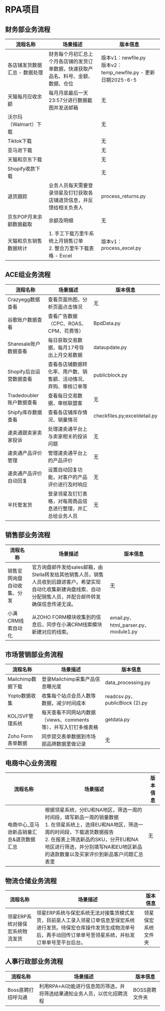 # RPA项目

## 财务部业务流程

| **流程名称**                     | **场景描述**                                                                 | **版本信息**                  |
|----------------------------------|-----------------------------------------------------------------------------|-------------------------------|
| 各店铺发货数据汇总 - 数据处理       | 财务每个月初汇总上个月各店铺的发货订单数据，快速获取产品名、料号、金额、数据、仓位 | 版本v1：newfile.py<br>版本v2：temp_newfile.py - 更新日期2025-6-5 |
| 天猫每月应收余额                 | 每月月底最后一天23:57分进行数据截图并发送邮箱                                 | 无                            |
| 沃尔玛（Walmart）下载            |                                                                             | 无                            |
| Tiktok下载                       |                                                                             | 无                            |
| 亚马逊下载                        |                                                                             | 无                            |
| 天猫和京东下载                    |                                                                             | 无                            |
| Shopify收款下载                   |                                                                             | 无                            |
| 退货跟踪                          | 业务人员每天需要登录领星及钉钉获取各店铺退货信息，并反馈给相关负责人            | process_returns.py                            |
| 京东POP月末余额数据截取           | 余额及明细                                                               | 无                            |
| 天猫和京东销售数据统计            | 1. 手工下载万里牛系统上月销售订单<br>2. 整合万里牛下载表格 - Excel               | 版本v1：process_excel.py      |

## ACE组业务流程

| **流程名称**                     | **场景描述**                                                                | **版本信息** |
|----------------------------------|-----------------------------------------------------------------------------|-------------|
| Crazyegg数据查看                  | 查看页面热图，分析页面点击情况                                              | 无          |
| 谷歌账户数据查看                  | 查看广告数据（CPC、ROAS、CPM、花费等）                                       | BpdData.py          |
| Sharesale账户数据查看             | 每日获取交易数据，每月17号导出上月交易数据                                  | dataupdate.py          |
| Shopify后台运营数据查看           | 查看各店铺数据转化率、用户数、销售额、活动情况、弃购、审核订单等              | publicblock.py          |
| Tradedoubler账户数据查看          | 查看每日交易数据，审核联盟客                                                 | 无          |
| Shipfy库存数据查看                 | 查看各店铺库存情况、销量情况                                                 | checkfiles.py;exceldetail.py          |
| 速卖通跟卖家卖家投诉              | 处理速卖通平台上与卖家相关的投诉问题                                        | 无          |
| 速卖通产品评价管理                | 管理速卖通平台上的产品评价                                                  | 无          |
| 速卖通产品评价自动回复            | 设置自动回复功能，对客户的产品评价进行及时响应                              | 无          |
| 半托管发货                        | 登录领星及钉钉表格，对每周商品信息进行整理，并汇总给业务人员                 | 无          |

## 销售部业务流程

| **流程名称**                     | **场景描述**                                                                                | **版本信息** |
|----------------------------------|------------------------------------------------------------------------------------------|-------------|
| 销售官网询盘自动收集、分发        | 官方询盘邮件发给sales邮箱，由Stella转发给其他销售人员，销售人员收到后跟进客户。希望实现自动化收集新建询盘线索、自动分配销售人员，并配合邮件转发确保信息传递无误。 | 无          |
| 小满CRM线索自动化                | 从ZOHO FORM模块收集到的信息后，同步在小满CRM线索模块新建对应的线索。                       | email.py、html_parser.py、module1.py          |

## 市场营销部业务流程

| **流程名称**                     | **场景描述**                                                                  | **版本信息** |
|----------------------------------|------------------------------------------------------------------------------|-------------|
| Mailchimp数据下载                 | 登录Mailchimp采集产品信息曝光度                                               | data_processing.py          |
| Yopto数据收集                     | 收集每个站点会员人数等数据，减少时间成本                                      | readcsv.py、publicBlock (2).py          |
| KOL/SVF管理系统                   | 每天查看不同网站内数据（views、comments等），并写入钉钉多维表格                 | getdata.py          |
| Zoho Form表单数据                 | 同步提交表单数据到市场部品牌数据里做记录                                     | 无          |

## 电商中心业务流程

| **流程名称**                     | **场景描述**                                                                    | **版本信息** |
|----------------------------------|--------------------------------------------------------------------------------|-------------|
| 电商中心_亚马逊新品销量汇总&退货数据汇总                 | 根据领星系统，分EU和NA地区，筛选一周的时间段，填写新品一周的销量数据  <br>1. 在领星系统上，选择EU和NA地区，筛选一周的时间段，下载退货数据报告<br>2. 在报表上筛选新品的SKU，分开EU和NA地区进行筛选，并分别填写NA和EU地区新品的退款数量以及买家评价到新品客户问题汇总表里 | 无          |

## 物流仓储业务流程

| **流程名称**                      | **场景描述**                                                                            | **版本信息** |
|-----------------------------------|--------------------------------------------------------------------------------------|-------------|
| 领星ERP系统对接保宏系统物流发货     | 领星ERP系统与保宏系统无法对接集货模式发货，目前是人工录入领星订单信息至保宏系统进行发货。待保宏仓库操作发货生成物流单号后，再手动回传订单单号至领星系统，并标发订单单号至平台后台。 | 领星保宏系统文件夹          |

## 人事行政部业务流程

| **流程名称**              | **场景描述**                                                      | **版本信息** |
|-------------------------|----------------------------------------------------------------|-------------|
| Boss直聘打招呼沟通        | 利用RPA+AI功能进行信息简历筛选，并将筛选结果通知业务人员，以优化招聘流程 | BOSS直聘文件夹          |

